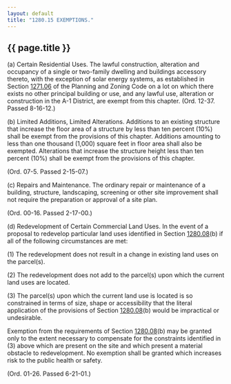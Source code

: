 ```yaml
---
layout: default 
title: "1280.15 EXEMPTIONS."
---
```


{{ page.title }}
----------------

​(a) Certain Residential Uses. The lawful construction, alteration and
occupancy of a single or two-family dwelling and buildings accessory
thereto, with the exception of solar energy systems, as established in
Section [1271.06](52f5c3a5.html) of the Planning and Zoning Code on a
lot on which there exists no other principal building or use, and any
lawful use, alteration or construction in the A-1 District, are exempt
from this chapter. (Ord. 12-37. Passed 8-16-12.)

​(b) Limited Additions, Limited Alterations. Additions to an existing
structure that increase the floor area of a structure by less than ten
percent (10%) shall be exempt from the provisions of this chapter.
Additions amounting to less than one thousand (1,000) square feet in
floor area shall also be exempted. Alterations that increase the
structure height less than ten percent (10%) shall be exempt from the
provisions of this chapter.

(Ord. 07-5. Passed 2-15-07.)

​(c) Repairs and Maintenance. The ordinary repair or maintenance of a
building, structure, landscaping, screening or other site improvement
shall not require the preparation or approval of a site plan.

(Ord. 00-16. Passed 2-17-00.)

​(d) Redevelopment of Certain Commercial Land Uses. In the event of a
proposal to redevelop particular land uses identified in Section
[1280.08](5559651b.html)(b) if all of the following circumstances are
met:

​(1) The redevelopment does not result in a change in existing land uses
on the parcel(s).

​(2) The redevelopment does not add to the parcel(s) upon which the
current land uses are located.

​(3) The parcel(s) upon which the current land use is located is so
constrained in terms of size, shape or accessibility that the literal
application of the provisions of Section [1280.08](5559651b.html)(b)
would be impractical or undesirable.

Exemption from the requirements of Section [1280.08](5559651b.html)(b)
may be granted only to the extent necessary to compensate for the
constraints identified in (3) above which are present on the site and
which present a material obstacle to redevelopment. No exemption shall
be granted which increases risk to the public health or safety.

(Ord. 01-26. Passed 6-21-01.)
